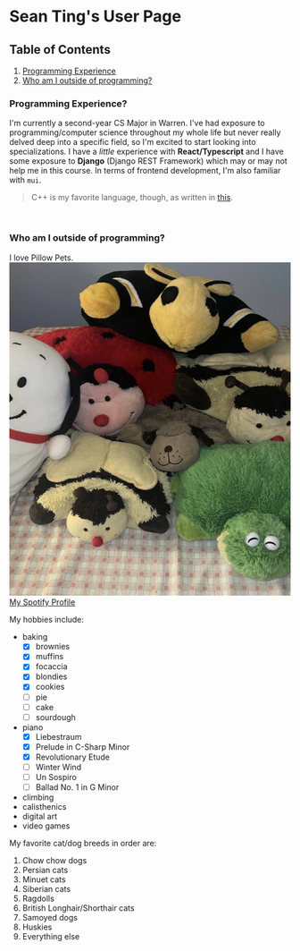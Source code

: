 # Sean Ting's User Page
## Table of Contents
1. [Programming Experience](https://github.com/sjting8/sjting8.github.io/blob/main/index.md#programming-experience)
2. [Who am I outside of programming?](https://github.com/sjting8/sjting8.github.io/blob/main/index.md#who-am-i-outside-of-programming)
### Programming Experience?
I'm currently a second-year CS Major in Warren. I've had exposure to programming/computer science throughout my whole life but never really delved deep into a specific field, so I'm excited to start looking into specializations. I have a _little_ experience with **React/Typescript** and I have some exposure to **Django** (Django REST Framework) which may or may not help me in this course. In terms of frontend development, I'm also familiar with `mui`.
> C++ is my favorite language, though, as written in [this](README.md).

<br>

### Who am I outside of programming?
I love Pillow Pets.
![Picture of some of my pillowpets](pillowpets.jpg)
[My Spotify Profile](https://open.spotify.com/user/sjting8?si=8a5ce23df9a348ae)

My hobbies include:
- baking
     - [x] brownies
     - [x] muffins
     - [x] focaccia
     - [x] blondies
     - [x] cookies
     - [ ] pie
     - [ ] cake
     - [ ] sourdough
- piano
     - [x] Liebestraum
     - [x] Prelude in C-Sharp Minor
     - [x] Revolutionary Etude
     - [ ] Winter Wind
     - [ ] Un Sospiro
     - [ ] Ballad No. 1 in G Minor
- climbing
- calisthenics
- digital art
- video games

My favorite cat/dog breeds in order are:
1. Chow chow dogs
2. Persian cats
3. Minuet cats
4. Siberian cats
5. Ragdolls
6. British Longhair/Shorthair cats
7. Samoyed dogs
8. Huskies
9. Everything else

